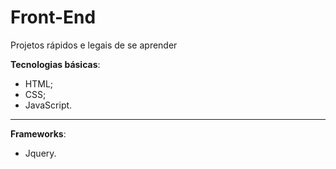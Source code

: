 # Front-End
Projetos rápidos e legais de se aprender

__Tecnologias básicas__:
- HTML;
- CSS;
- JavaScript.
___

__Frameworks__:
- Jquery.
